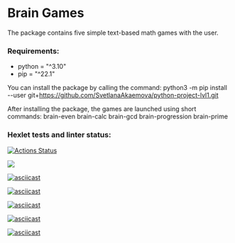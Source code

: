 # Brain Games

The package contains five simple text-based math games with the user. 

### Requirements:
* python = "^3.10"
* pip = "^22.1"

You can install the package by calling the command:
python3 -m pip install --user git+https://github.com/SvetlanaAkaemova/python-project-lvl1.git

After installing the package, the games are launched using short commands:
brain-even
brain-calc
brain-gcd
brain-progression
brain-prime

### Hexlet tests and linter status:
[![Actions Status](https://github.com/SvetlanaAkaemova/python-project-lvl1/workflows/hexlet-check/badge.svg)](https://github.com/SvetlanaAkaemova/python-project-lvl1/actions)

<a href="https://codeclimate.com/github/SvetlanaAkaemova/python-project-lvl1/maintainability"><img src="https://api.codeclimate.com/v1/badges/91fe7994408363aa9f3b/maintainability" /></a>

[![asciicast](https://asciinema.org/a/vFeYI4R0sKincBa7opDy0yFbq.svg)](https://asciinema.org/a/vFeYI4R0sKincBa7opDy0yFbq)

[![asciicast](https://asciinema.org/a/NltNlNmGLh5RUtFdhXAa9QtCD.svg)](https://asciinema.org/a/NltNlNmGLh5RUtFdhXAa9QtCD)

[![asciicast](https://asciinema.org/a/6lvVh7X8iGZ3jonw2Muy4RDxd.svg)](https://asciinema.org/a/6lvVh7X8iGZ3jonw2Muy4RDxd)

[![asciicast](https://asciinema.org/a/froYaD7sTIdKu1IVtcHxBdZSg.svg)](https://asciinema.org/a/froYaD7sTIdKu1IVtcHxBdZSg)

[![asciicast](https://asciinema.org/a/k5vvwV7cvfzOV0GcRskZ91voT.svg)](https://asciinema.org/a/k5vvwV7cvfzOV0GcRskZ91voT)

